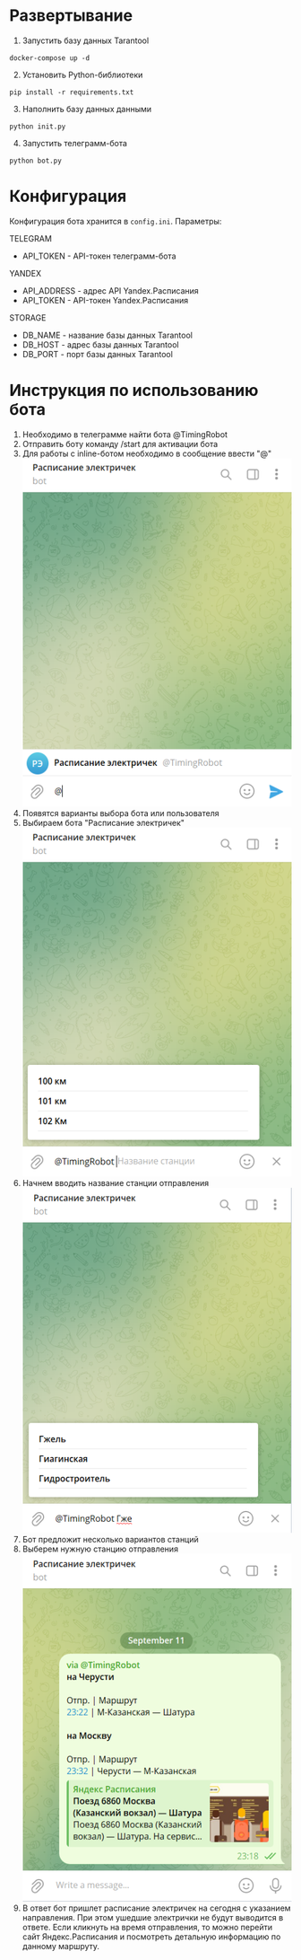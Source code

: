 # Развертывание
1. Запустить базу данных Tarantool
```
docker-compose up -d
```
2. Установить Python-библиотеки
```
pip install -r requirements.txt
```
3. Наполнить базу данных данными
```
python init.py
```
4. Запустить телеграмм-бота
```
python bot.py
```

# Конфигурация
Конфигурация бота хранится в `config.ini`. Параметры:

TELEGRAM
- API_TOKEN - API-токен телеграмм-бота

YANDEX
- API_ADDRESS - адрес API Yandex.Расписания
- API_TOKEN - API-токен Yandex.Расписания

STORAGE
- DB_NAME - название базы данных Tarantool
- DB_HOST - адрес базы данных Tarantool
- DB_PORT - порт базы данных Tarantool

# Инструкция по использованию бота
1. Необходимо в телеграмме найти бота @TimingRobot
2. Отправить боту команду /start для активации бота
3. Для работы с inline-ботом необходимо в сообщение ввести "@"
![plot](./resources/images/1.png)
4. Появятся варианты выбора бота или пользователя
5. Выбираем бота "Расписание электричек"
![plot](./resources/images/2.png)
6. Начнем вводить название станции отправления
![plot](./resources/images/3.png)
7. Бот предложит несколько вариантов станций
8. Выберем нужную станцию отправления
![plot](./resources/images/4.png)
9. В ответ бот пришлет расписание электричек на сегодня с указанием направления. При этом ушедшие электрички не будут выводится в ответе. Если кликнуть на время отправления, то можно перейти сайт Яндекс.Расписания и посмотреть детальную информацию по данному маршруту.